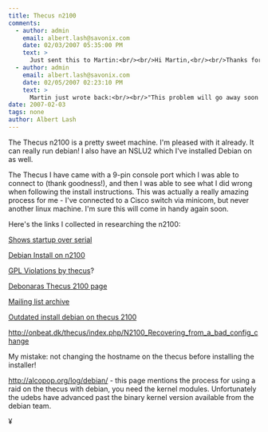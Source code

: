 ```yaml
---
title: Thecus n2100
comments:
  - author: admin
    email: albert.lash@savonix.com
    date: 02/03/2007 05:35:00 PM
    text: >
      Just sent this to Martin:<br/><br/>Hi Martin,<br/><br/>Thanks for putting together the info to run Debian the the Thecus n2100. I got it installed and was hoping to setup a raid but there is a kernel mismatch between the installer image and the current udebs available. I was wondering what the usual method of dealing with this would be? Would I install the new kernel on the installer image, or would I compile the md modules for the installer kernel version?<br/><br/>Thanks again!<br/><br/>Albert<br/><br/>PS - Here's my Thecus info, and I posted some stuff to the Debonaras wiki too.  :-)
  - author: admin
    email: albert.lash@savonix.com
    date: 02/05/2007 02:23:10 PM
    text: >
      Martin just wrote back:<br/><br/>"This problem will go away soon when RC2 will be out and the N2100 will be officiall supported.<br/><br/>For now, you can simply open a shell in the installer and then type:<br/><br/>wget <a href="http://snapshot.debian.net/archive/2006/12/08/debian/pool/main/l/linux-kernel-di-arm-2.6/md-modules-2.6.18-3-iop32x-di_1.6_arm.udeb" rel="nofollow">http://snapshot.debian.net/archive/2006/12/08/debian/pool/main/l/linux-kernel-di-arm-2.6/md-modules-2.6.18-3-iop32x-di_1.6_arm.udeb</a><br/>udpkg -i md-mod*.udeb<br/><br/>Then RAID should work."
date: 2007-02-03
tags: none
author: Albert Lash
---
```

The Thecus n2100 is a pretty sweet machine. I'm pleased with it already. It can really run debian! I also have an NSLU2 which I've installed Debian on as well.

The Thecus I have came with a 9-pin console port which I was able to connect to (thank goodness!), and then I was able to see what I did wrong when following the install instructions. This was actually a really amazing process for me - I've connected to a Cisco switch via minicom, but never another linux machine. I'm sure this will come in handy again soon.

Here's the links I collected in researching the n2100:

<a href="http://archive.netbsd.se/?ml=openbsd-arm&a=2006-12&t=2679840">Shows startup over serial</a>

<a href="http://www.cyrius.com/debian/iop/n2100/install.html">Debian Install on n2100</a>

<a href="http://gnumonks.org/~laforge/weblog/2006/02/24/#20060224-thecus">GPL Violations by thecus</a>?

<a href="http://www.debonaras.org/wiki/Info/ThecusN2100">Debonaras Thecus 2100 page</a>

<a href="http://lists.debian.org/debian-arm/2006/10/msg00024.html">Mailing list archive</a>

<a href="http://david.thg.se/n2100/">Outdated install debian on thecus 2100</a>

<a href="http://onbeat.dk/thecus/index.php/N2100_Recovering_from_a_bad_config_change">http://onbeat.dk/thecus/index.php/N2100_Recovering_from_a_bad_config_change</a>

My mistake: not changing the hostname on the thecus before installing the installer!

http://alcopop.org/log/debian/ - this page mentions the process for using a raid on the thecus with debian, you need the kernel modules. Unfortunately the udebs have advanced past the binary kernel version available from the debian team.

¥

